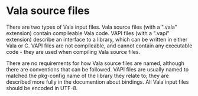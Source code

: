 <div id="vala-source-files" class="section level1">

Vala source files
=================

There are two types of Vala input files. Vala source files (with a
".vala" extension) contain compileable Vala code. VAPI files (with a
".vapi" extension) describe an interface to a library, which can be
written in either Vala or C. VAPI files are not compileable, and cannot
contain any executable code - they are used when compiling Vala source
files.

There are no requirements for how Vala source files are named, although
there are conventions that can be followed. VAPI files are usually named
to matched the pkg-config name of the library they relate to; they are
described more fully in the documention about bindings. All Vala input
files should be encoded in UTF-8.

</div>
